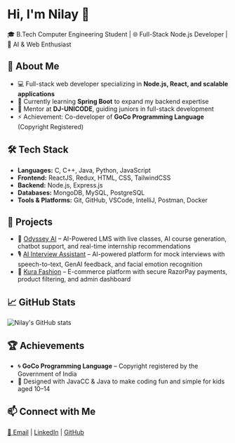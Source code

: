 # Hi, I'm Nilay 👋  
🎓 B.Tech Computer Engineering Student | 🌐 Full-Stack Node.js Developer | 🤖 AI & Web Enthusiast  

## 🌱 About Me  
- 💻 Full-stack web developer specializing in **Node.js, React, and scalable applications**  
- 🔭 Currently learning **Spring Boot** to expand my backend expertise  
- 🤝 Mentor at **DJ-UNICODE**, guiding juniors in full-stack development  
- ⚡ Achievement: Co-developer of **GoCo Programming Language** (Copyright Registered)  

## 🛠️ Tech Stack  
- **Languages:** C, C++, Java, Python, JavaScript  
- **Frontend:** ReactJS, Redux, HTML, CSS, TailwindCSS  
- **Backend:** Node.js, Express.js  
- **Databases:** MongoDB, MySQL, PostgreSQL  
- **Tools & Platforms:** Git, GitHub, VSCode, IntelliJ, Postman, Docker  

## 🚀 Projects  
- 🧠 [Odyssey AI](https://github.com/13NILAY/Odyssey-AI) – AI-Powered LMS with live classes, AI course generation, chatbot support, and real-time internship recommendations  
- 🎙️ [AI Interview Assistant](https://github.com/13NILAY/AI_INTERVIEW_ASSITANT) – AI-powered platform for mock interviews with speech-to-text, GenAI feedback, and facial emotion recognition  
- 👗 [Kura Fashion](https://github.com/13NILAY/Kura-Fashion) – E-commerce platform with secure RazorPay payments, product filtering, and admin dashboard  

## 📈 GitHub Stats  
![Nilay's GitHub stats](https://github-readme-stats.vercel.app/api?username=13NILAY&show_icons=true&theme=radical)  

## 🏆 Achievements  
- 🌀 **GoCo Programming Language** – Copyright registered by the Government of India  
- 🚀 Designed with JavaCC & Java to make coding fun and simple for kids aged 10–14  

## 📫 Connect with Me  
[📧 Email](mailto:nilayrathod1303@gmail.com) | [LinkedIn](https://www.linkedin.com/in/nilayrathod/) | [GitHub](https://github.com/13NILAY)  
